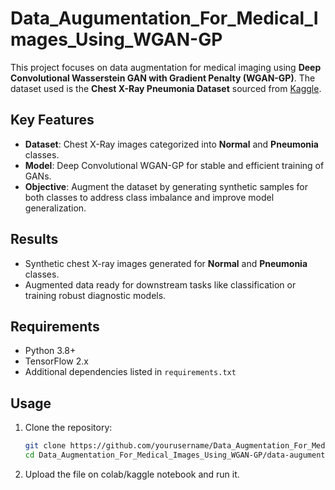 # Data_Augumentation_For_Medical_Images_Using_WGAN-GP

This project focuses on data augmentation for medical imaging using **Deep Convolutional Wasserstein GAN with Gradient Penalty (WGAN-GP)**. The dataset used is the **Chest X-Ray Pneumonia Dataset** sourced from [Kaggle](https://www.kaggle.com).

## Key Features

- **Dataset**: Chest X-Ray images categorized into **Normal** and **Pneumonia** classes.
- **Model**: Deep Convolutional WGAN-GP for stable and efficient training of GANs.
- **Objective**: Augment the dataset by generating synthetic samples for both classes to address class imbalance and improve model generalization.

## Results

- Synthetic chest X-ray images generated for **Normal** and **Pneumonia** classes.
- Augmented data ready for downstream tasks like classification or training robust diagnostic models.

## Requirements

- Python 3.8+
- TensorFlow 2.x
- Additional dependencies listed in `requirements.txt`

## Usage

1. Clone the repository:
   ```bash
   git clone https://github.com/yourusername/Data_Augmentation_For_Medical_Images_Using_WGAN-GP.git
   cd Data_Augmentation_For_Medical_Images_Using_WGAN-GP/data-augumentation-chest-x-ray-images-pneumonia.ipynb
2. Upload the file on colab/kaggle notebook and run it.
